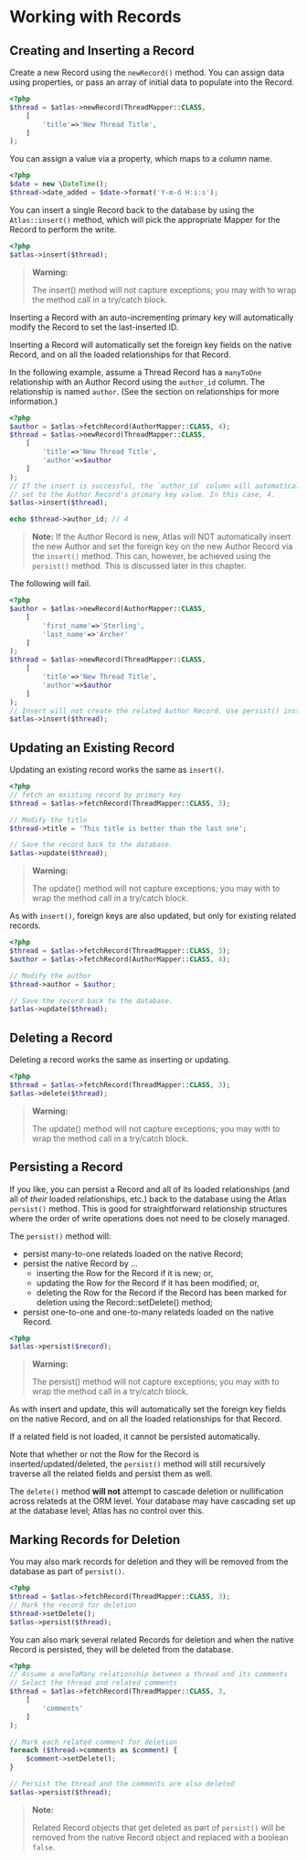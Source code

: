 # Working with Records

## Creating and Inserting a Record

Create a new Record using the `newRecord()` method. You can assign data using
properties, or pass an array of initial data to populate into the Record.

```php
<?php
$thread = $atlas->newRecord(ThreadMapper::CLASS,
    [
        'title'=>'New Thread Title',
    ]
);
```

You can assign a value via a property, which maps to a column name.

```php
<?php
$date = new \DateTime();
$thread->date_added = $date->format('Y-m-d H:i:s');
```

You can insert a single Record back to the database by using the `Atlas::insert()`
method, which will pick the appropriate Mapper for the Record to perform the
write.

```php
<?php
$atlas->insert($thread);
```

> **Warning:**
>
> The insert() method will not capture exceptions; you may with to wrap the
> method call in a try/catch block.

Inserting a Record with an auto-incrementing primary key will automatically
modify the Record to set the last-inserted ID.

Inserting a Record will automatically set the foreign key fields on the native
Record, and on all the loaded relationships for that Record.

In the following example, assume a Thread Record has a `manyToOne` relationship
with an Author Record using the `author_id` column. The relationship is named
`author`. (See the section on relationships for more information.)

```php
<?php
$author = $atlas->fetchRecord(AuthorMapper::CLASS, 4);
$thread = $atlas->newRecord(ThreadMapper::CLASS,
    [
        'title'=>'New Thread Title',
        'author'=>$author
    ]
);
// If the insert is successful, the `author_id` column will automatically be
// set to the Author Record's primary key value. In this case, 4.
$atlas->insert($thread);

echo $thread->author_id; // 4
```

> **Note:**
  If the Author Record is new, Atlas will NOT automatically insert the
  new Author and set the foreign key on the new Author Record via the `insert()`
  method. This can, however, be achieved using the `persist()` method. This is
  discussed later in this chapter.

The following will fail.

```php
<?php
$author = $atlas->newRecord(AuthorMapper::CLASS,
    [
        'first_name'=>'Sterling',
        'last_name'=>'Archer'
    ]
);
$thread = $atlas->newRecord(ThreadMapper::CLASS,
    [
        'title'=>'New Thread Title',
        'author'=>$author
    ]
);
// Insert will not create the related Author Record. Use persist() instead.
$atlas->insert($thread);
```

## Updating an Existing Record

Updating an existing record works the same as `insert()`.

```php
<?php
// fetch an existing record by primary key
$thread = $atlas->fetchRecord(ThreadMapper::CLASS, 3);

// Modify the title
$thread->title = 'This title is better than the last one';

// Save the record back to the database.
$atlas->update($thread);
```

> **Warning:**
>
> The update() method will not capture exceptions; you may with to wrap the
> method call in a try/catch block.

As with `insert()`, foreign keys are also updated, but only for existing related
records.

```php
<?php
$thread = $atlas->fetchRecord(ThreadMapper::CLASS, 3);
$author = $atlas->fetchRecord(AuthorMapper::CLASS, 4);

// Modify the author
$thread->author = $author;

// Save the record back to the database.
$atlas->update($thread);
```

## Deleting a Record

Deleting a record works the same as inserting or updating.

```php
<?php
$thread = $atlas->fetchRecord(ThreadMapper::CLASS, 3);
$atlas->delete($thread);
```

> **Warning:**
>
> The update() method will not capture exceptions; you may with to wrap the
> method call in a try/catch block.

## Persisting a Record

If you like, you can persist a Record and all of its loaded relationships (and
all of *their* loaded relationships, etc.) back to the database using the Atlas
`persist()` method. This is good for straightforward relationship structures
where the order of write operations does not need to be closely managed.

The `persist()` method will:

- persist many-to-one relateds loaded on the native Record;
- persist the native Record by ...
    - inserting the Row for the Record if it is new; or,
    - updating the Row for the Record if it has been modified; or,
    - deleting the Row for the Record if the Record has been marked for deletion
      using the Record::setDelete() method;
- persist one-to-one and one-to-many relateds loaded on the native Record.

```php
<?php
$atlas->persist($record);
```

> **Warning:**
>
> The persist() method will not capture exceptions; you may with to wrap the
> method call in a try/catch block.

As with insert and update, this will automatically set the foreign key fields on
the native Record, and on all the loaded relationships for that Record.

If a related field is not loaded, it cannot be persisted automatically.

Note that whether or not the Row for the Record is inserted/updated/deleted, the
`persist()` method will still recursively traverse all the related fields and
persist them as well.

The `delete()` method **will not** attempt to cascade deletion or nullification
across relateds at the ORM level. Your database may have cascading set up at the
database level; Atlas has no control over this.

## Marking Records for Deletion

You may also mark records for deletion and they will be removed from the
database as part of `persist()`.

```php
<?php
$thread = $atlas->fetchRecord(ThreadMapper::CLASS, 3);
// Mark the record for deletion
$thread->setDelete();
$atlas->persist($thread);
```

You can also mark several related Records for deletion and when the native
Record is persisted, they will be deleted from the database.

```php
<?php
// Assume a oneToMany relationship between a thread and its comments
// Select the thread and related comments
$thread = $atlas->fetchRecord(ThreadMapper::CLASS, 3,
    [
        'comments'
    ]
);

// Mark each related comment for deletion
foreach ($thread->comments as $comment) {
    $comment->setDelete();
}

// Persist the thread and the comments are also deleted
$atlas->persist($thread);
```

> **Note:**
>
> Related Record objects that get deleted as part of `persist()` will be
> removed from the native Record object and replaced with a boolean `false`.
